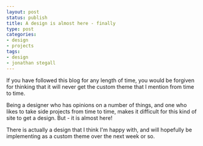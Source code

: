 ```yaml
---
layout: post
status: publish
title: A design is almost here - finally
type: post
categories:
- design
- projects
tags:
- design
- jonathan stegall
---
```

If you have followed this blog for any length of time, you would be forgiven for thinking that it will never get the custom theme that I mention from time to time.

Being a designer who has opinions on a number of things, and one who likes to take side projects from time to time, makes it difficult for this kind of site to get a design. But - it is almost here!

There is actually a design that I think I'm happy with, and will hopefully be implementing as a custom theme over the next week or so.
